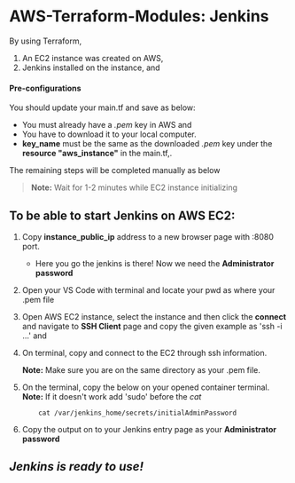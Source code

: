 # AWS-Terraform-Modules: Jenkins
By using Terraform,
1. An EC2 instance was created on AWS,
1. Jenkins installed on the instance, and


#### Pre-configurations
You should update your main.tf and save as below:
- You must already have a *.pem* key in AWS and
- You have to download it to your local computer.
- **key_name** must be the same as the downloaded *.pem* key under the **resource "aws_instance"** in the main.tf,.

The remaining steps will be completed manually as below

> **Note:** Wait for 1-2 minutes while EC2 instance initializing
## To be able to start Jenkins on AWS EC2:
1. Copy **instance_public_ip** address to a new browser page with :8080 port. 
    - Here you go the jenkins is there! Now we need the **Administrator password**
1. Open your VS Code with terminal and locate your pwd as where your .pem file
1. Open AWS EC2 instance, select the instance and then click the **connect** and navigate to **SSH Client** page and copy the given example as 'ssh -i ...' and 
1. On terminal, copy and connect to the EC2 through ssh information.

    **Note:** Make sure you are on the same directory as your .pem file.

1. On the terminal, copy the below on your opened container terminal.
    **Note:** If it doesn't work add 'sudo' before the *cat*
    ```
        cat /var/jenkins_home/secrets/initialAdminPassword
    ```
1. Copy the output on to your Jenkins entry page as your **Administrator password** 

## *Jenkins is ready to use!*

